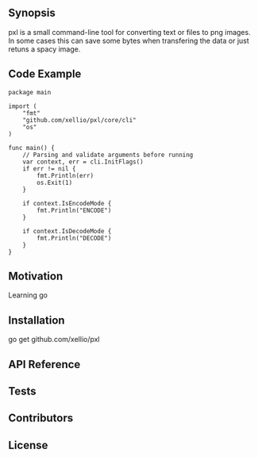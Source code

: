 ## Synopsis

pxl is a small command-line tool for converting text or files to png images. In some cases this can save some bytes when transfering the data or just retuns a spacy image.

## Code Example
```
package main

import (
	"fmt"
	"github.com/xellio/pxl/core/cli"
	"os"
)

func main() {
	// Parsing and validate arguments before running
	var context, err = cli.InitFlags()
	if err != nil {
		fmt.Println(err)
		os.Exit(1)
	}

	if context.IsEncodeMode {
		fmt.Println("ENCODE")
	}

	if context.IsDecodeMode {
		fmt.Println("DECODE")
	}
}
```

## Motivation

Learning go

## Installation

go get github.com/xellio/pxl

## API Reference


## Tests


## Contributors


## License
